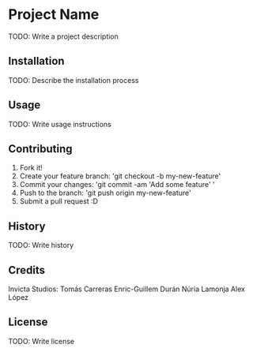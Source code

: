 ﻿# Project Name
TODO: Write a project description


## Installation
TODO: Describe the installation process


## Usage
TODO: Write usage instructions


## Contributing
1. Fork it!
2. Create your feature branch: 'git checkout -b my-new-feature'
3. Commit your changes: 'git commit -am 'Add some feature' '
4. Push to the branch: 'git push origin my-new-feature'
5. Submit a pull request :D


## History
TODO: Write history


## Credits
Invicta Studios:
Tomás Carreras
Enric-Guillem Durán
Núria Lamonja
Alex López


## License
TODO: Write license